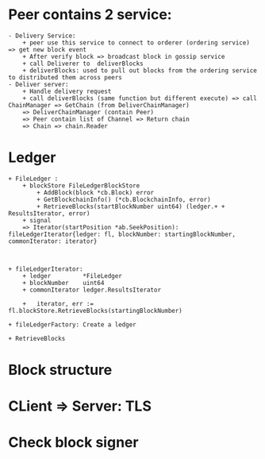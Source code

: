 # Peer contains 2 service:
    - Delivery Service: 
        + peer use this service to connect to orderer (ordering service) => get new block event
        + After verify block => broadcast block in gossip service
        + call Deliverer to  deliverBlocks
        + deliverBlocks: used to pull out blocks from the ordering service to distributed them across peers
    - Deliver server: 
        + Handle delivery request 
        + call deliverBlocks (same function but different execute) => call ChainManager => GetChain (from DeliverChainManager)
        => DeliverChainManager (contain Peer)
        => Peer contain list of Channel => Return chain
        => Chain => chain.Reader 


# Ledger 
    + FileLedger : 
        + blockStore FileLedgerBlockStore
            + AddBlock(block *cb.Block) error
            + GetBlockchainInfo() (*cb.BlockchainInfo, error)
            + RetrieveBlocks(startBlockNumber uint64) (ledger.+ + ResultsIterator, error)
        + signal 
        => Iterator(startPosition *ab.SeekPosition): fileLedgerIterator{ledger: fl, blockNumber: startingBlockNumber, commonIterator: iterator}

        

    + fileLedgerIterator: 
        + ledger         *FileLedger
        + blockNumber    uint64
        + commonIterator ledger.ResultsIterator

        + 	iterator, err := fl.blockStore.RetrieveBlocks(startingBlockNumber)

    + fileLedgerFactory: Create a ledger 

    + RetrieveBlocks
    

# Block structure 


# CLient => Server: TLS 

# Check block signer 
